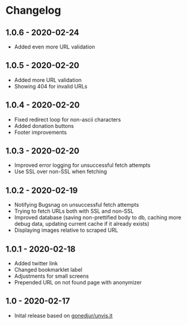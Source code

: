 # Changelog

## 1.0.6 - 2020-02-24

* Added even more URL validation

## 1.0.5 - 2020-02-20

* Added more URL validation
* Showing 404 for invalid URLs

## 1.0.4 - 2020-02-20

* Fixed redirect loop for non-ascii characters
* Added donation buttons
* Footer improvements

## 1.0.3 - 2020-02-20

* Improved error logging for unsuccessful fetch attempts
* Use SSL over non-SSL when fetching

## 1.0.2 - 2020-02-19

* Notifying Bugsnag on unsuccessful fetch attempts
* Trying to fetch URLs both with SSL and non-SSL
* Improved database (saving non-prettified body to db, caching more debug data, updating current cache if it already exists)
* Displaying images relative to scraped URL

## 1.0.1 - 2020-02-18

* Added twitter link
* Changed bookmarklet label
* Adjustments for small screens
* Prepended URL on not found page with anonymizer

## 1.0 - 2020-02-17

* Inital release based on [gonedjur/unvis.it](https://github.com/gonedjur/unvis.it)
